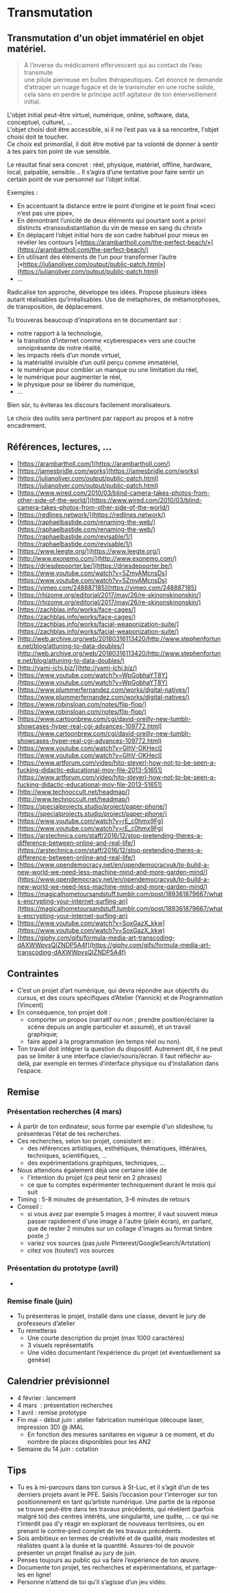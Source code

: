 # Transmutation

## Transmutation d'un objet immatériel en objet matériel.

> À l’inverse du médicament effervescent qui au contact de l’eau transmute  
> une pilule pierreuse en bulles thérapeutiques. Cet énoncé te demande  
> d’attraper un nuage fugace et de le transmuter en une roche solide,  
> cela sans en perdre le principe actif agitateur de ton émerveillement initial.

L'objet initial peut-être virtuel, numérique, online, software, data, conceptuel, culturel, ...   
L'objet choisi doit être accessible, si il ne l’est pas va à sa rencontre, l'objet choisi doit te toucher.  
Ce choix est primordial, il doit être motivé par ta volonté de donner à sentir à tes pairs ton point de vue sensible. 

Le résultat final sera concret : réel, physique, matériel, offline, hardware, local, palpable, sensible… Il s’agira d’une tentative pour faire sentir un certain point de vue personnel sur l’objet initial.  

Exemples :

* En accentuant la distance entre le point d’origine et le point final «ceci n’est pas une pipe», 
* En démontrant l’unicité de deux éléments qui pourtant sont a priori distincts «transsubstantiation du vin de messe en sang du christ»
* En déplaçant l’objet initial hors de son cadre habituel pour mieux en révéler les contours  [«https://arambartholl.com/the-perfect-beach/»](https://arambartholl.com/the-perfect-beach/)
* En utilisant des éléments de l’un pour transformer l’autre [«https://julianoliver.com/output/public-patch.html»](https://julianoliver.com/output/public-patch.html)
* ...
    
Radicalise ton approche, développe tes idées. Propose plusieurs idées autant réalisables qu’irréalisables. Use de métaphores, de métamorphoses, de transposition, de déplacement.

Tu trouveras beaucoup d’inspirations en te documentant sur :

* notre rapport à la technologie, 
* la transition d’internet comme «cyberespace» vers une couche omniprésente de notre réalité,
* les impacts réels d’un monde virtuel,
* la matérialité invisible d’un outil perçu comme immatériel,
* le numérique pour combler un manque ou une limitation du réel,
* le numérique pour augmenter le réel,
* le physique pour se libérer du numérique,
* …

Bien sûr, tu éviteras les discours facilement moralisateurs. 

Le choix des outils sera pertinent par rapport au propos et à notre encadrement. 

## Références, lectures, …
* [https://arambartholl.com/](https://arambartholl.com/)
* [https://jamesbridle.com/works](https://jamesbridle.com/works)
* [https://julianoliver.com/output/public-patch.html](https://julianoliver.com/output/public-patch.html)
* [https://www.wired.com/2010/03/blind-camera-takes-photos-from-other-side-of-the-world/](https://www.wired.com/2010/03/blind-camera-takes-photos-from-other-side-of-the-world/)
* [https://redlines.network/](https://redlines.network/)
* [https://raphaelbastide.com/renaming-the-web/](https://raphaelbastide.com/renaming-the-web/)  [https://raphaelbastide.com/revisable/1/](https://raphaelbastide.com/revisable/1/)
* [https://www.leegte.org/](https://www.leegte.org/)
* [http://www.exonemo.com/](http://www.exonemo.com/)
* [https://driesdepoorter.be/](https://driesdepoorter.be/)
* [https://www.youtube.com/watch?v=5ZmyAMcnsDs](https://www.youtube.com/watch?v=5ZmyAMcnsDs)
* [https://vimeo.com/248887185](https://vimeo.com/248887185)
* [https://rhizome.org/editorial/2017/may/26/re-skinonskinonskin/](https://rhizome.org/editorial/2017/may/26/re-skinonskinonskin/)
* [https://zachblas.info/works/face-cages/](https://zachblas.info/works/face-cages/)  [https://zachblas.info/works/facial-weaponization-suite/](https://zachblas.info/works/facial-weaponization-suite/)
* [http://web.archive.org/web/20180316113420/http://www.stephenfortune.net/blog/attuning-to-data-doubles/](http://web.archive.org/web/20180316113420/http://www.stephenfortune.net/blog/attuning-to-data-doubles/)
* [http://yami-ichi.biz/](http://yami-ichi.biz/)
* [https://www.youtube.com/watch?v=WpGobhaYT8Y](https://www.youtube.com/watch?v=WpGobhaYT8Y)
* [https://www.plummerfernandez.com/works/digital-natives/](https://www.plummerfernandez.com/works/digital-natives/)   
* [https://www.robinsloan.com/notes/flip-flop/](https://www.robinsloan.com/notes/flip-flop/)
* [https://www.cartoonbrew.com/cgi/david-oreilly-new-tumblr-showcases-hyper-real-cgi-advances-109772.html](https://www.cartoonbrew.com/cgi/david-oreilly-new-tumblr-showcases-hyper-real-cgi-advances-109772.html)
* [https://www.youtube.com/watch?v=GlhV-OKHecI](https://www.youtube.com/watch?v=GlhV-OKHecI)
* [https://www.artforum.com/video/hito-steyerl-how-not-to-be-seen-a-fucking-didactic-educational-mov-file-2013-51651](https://www.artforum.com/video/hito-steyerl-how-not-to-be-seen-a-fucking-didactic-educational-mov-file-2013-51651)
* [http://www.technoccult.net/headmap/](http://www.technoccult.net/headmap/)
* [https://specialprojects.studio/project/paper-phone/](https://specialprojects.studio/project/paper-phone/)
* [https://www.youtube.com/watch?v=rE_c0hmx9Fg](https://www.youtube.com/watch?v=rE_c0hmx9Fg)
* [https://arstechnica.com/staff/2016/12/stop-pretending-theres-a-difference-between-online-and-real-life/](https://arstechnica.com/staff/2016/12/stop-pretending-theres-a-difference-between-online-and-real-life/)
* [https://www.opendemocracy.net/en/opendemocracyuk/to-build-a-new-world-we-need-less-machine-mind-and-more-garden-mind/](https://www.opendemocracy.net/en/opendemocracyuk/to-build-a-new-world-we-need-less-machine-mind-and-more-garden-mind/)
* [https://magicalhometoursandstuff.tumblr.com/post/189361879667/whats-encrypting-your-internet-surfing-an](https://magicalhometoursandstuff.tumblr.com/post/189361879667/whats-encrypting-your-internet-surfing-an)
* [https://www.youtube.com/watch?v=SoxGazX_kkw](https://www.youtube.com/watch?v=SoxGazX_kkw)
* [https://giphy.com/gifs/formula-media-art-transcoding-dAXWWpvsQIZNDP5A4f](https://giphy.com/gifs/formula-media-art-transcoding-dAXWWpvsQIZNDP5A4f)  
    

## Contraintes

* C’est un projet d’art numérique, qui devra répondre aux objectifs du cursus, et des cours spécifiques d’Atelier (Yannick) et de Programmation (Vincent)
* En conséquence, ton projet doit : 
    * comporter un propos (narratif ou non ; prendre position/éclairer la scène depuis un angle particulier et assumé), et un travail graphique; 
    * faire appel à la programmation (en temps réel ou non).
* Ton travail doit intégrer la question du dispositif. Autrement dit, il ne peut pas se limiter à une interface clavier/souris/écran. Il faut réfléchir au-delà, par exemple en termes d’interface physique ou d’installation dans l’espace.
    
## Remise
### Présentation recherches (4 mars)
* À partir de ton ordinateur, sous forme par exemple d'un slideshow, tu présenteras l'état de tes recherches.
* Ces recherches, selon ton projet, consistent en : 
    * des références artistiques, esthétiques, thématiques, littéraires, techniques, scientifiques, …
    * des expérimentations graphiques, techniques, …
* Nous attendons également déjà une certaine idée de 
    * l'intention du projet (ça peut tenir en 2 phrases)
    * ce que tu comptes expérimenter techniquement durant le mois qui suit 
* Timing : 5-8 minutes de présentation, 3-6 minutes de retours
* Conseil : 
    * si vous avez par exemple 5 images à montrer, il vaut souvent mieux passer rapidement d'une image à l'autre (plein écran), en parlant, que de rester 2 minutes sur un collage d'images au format timbre poste ;)
    * variez vos sources (pas *juste* Pinterest/GoogleSearch/Artstation)
    * citez vos (toutes!) vos sources

### Présentation du prototype (avril)
* 

### Remise finale (juin)
* Tu présenteras le projet, installé dans une classe, devant le jury de professeurs d’atelier
* Tu remetteras 
    * Une courte description du projet (max 1000 caractères)
    * 3 visuels représentatifs
    * Une vidéo documentant l’expérience du projet (et éventuellement sa genèse)

## Calendrier prévisionnel

* 4 février : lancement
* 4 mars  : présentation recherches
* 1 avril : remise prototype
* Fin mai - début juin : atelier fabrication numérique (découpe laser, impression 3D) @ iMAL
    * En fonction des mesures sanitaires en vigueur à ce moment, et du nombre de places disponibles pour les AN2
* Semaine du 14 juin : cotation

## Tips

* Tu es à mi-parcours dans ton cursus à St-Luc, et il s’agit d’un de tes derniers projets avant le PFE. Saisis l’occasion pour t’interroger sur ton positionnement en tant qu’artiste numérique. Une partie de la réponse se trouve peut-être dans tes travaux précédents, qui révèlent (parfois malgré toi) des centres intérêts, une singularité, une quête, … ce qui ne t’interdit pas d’y réagir en explorant de nouveaux territoires, ou en prenant le contre-pied complet de tes travaux précédents.
* Sois ambitieux en termes de créativité et de qualité, mais modestes et réalistes quant à la durée et la quantité. Assures-toi de pouvoir présenter un projet finalisé au jury de juin.
* Penses toujours au public qui va faire l’expérience de ton œuvre.
* Documente ton projet, tes recherches et expérimentations, et partage-les en ligne!
* Personne n’attend de toi qu’il s’agisse d’un jeu vidéo.